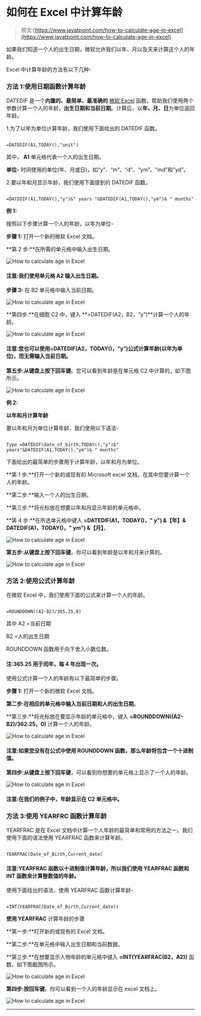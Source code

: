 # 如何在 Excel 中计算年龄

> 原文:[https://www.javatpoint.com/how-to-calculate-age-in-excel](https://www.javatpoint.com/how-to-calculate-age-in-excel)

如果我们知道一个人的出生日期，微软允许我们以年、月以及天来计算这个人的年龄。

Excel 中计算年龄的方法有以下几种-

### 方法 1:使用日期函数计算年龄

DATEDIF 是一个**内置的、最简单、最准确的** [微软 Excel](https://www.javatpoint.com/excel-tutorial) 函数，帮助我们使用两个参数计算一个人的年龄，**出生日期和当前日期**。计算后，以**年、月、日**为单位返回年龄。

1.为了以年为单位计算年龄，我们使用下面给出的 DATEDIF 函数。

```

=DATEDIF(A1,TODAY(),"unit")

```

其中， **A1** 单元格代表一个人的出生日期。

**单位-** 时间使用的单位(年、月或日)，如“y”、“m”、“d”、“ym”、“md”和“yd”。

2.要以年和月显示年龄，我们使用下面提到的 DATEDIF 函数。

```

=DATEDIF(A1,TODAY(),"y")&" years "&DATEDIF(A1,TODAY(),"ym")& " months"

```

**例 1:**

按照以下步骤计算一个人的年龄，以年为单位-

**步骤 1:** 打开一个新的微软 Excel 文档。

**第 2 步:**在所需的单元格中输入出生日期。

![How to calculate age in Excel](img/9ff064d8d5f78a39247b9ec5b1c39c98.png)

#### 注意:我们使用单元格 A2 输入出生日期。

**步骤 3:** 在 B2 单元格中输入当前日期。

![How to calculate age in Excel](img/bb187c1cb0a2b058182c3a31cbd1a7fe.png)

**第四步:**在细胞 C2 中，键入 **=DATEDIF(A2，B2，“y”)**计算一个人的年龄。

![How to calculate age in Excel](img/0c99a1d74089c70fb8db5b41f14d82d4.png)

#### 注意:您也可以使用=DATEDIF(A2，TODAY()，“y”)公式计算年龄(以年为单位)，而无需输入当前日期。

**第五步:**从键盘上按下**回车键**。您可以看到年龄是在单元格 C2 中计算的，如下图所示。

![How to calculate age in Excel](img/c474d07e4a1dc8581c7089fe2af26313.png)

**例 2:**

**以年和月计算年龄**

要以年和月为单位计算年龄，我们使用以下语法-

```

Type =DATEDIF(date_of_birth,TODAY(),"y")&" years"&DATEDIF(A1,TODAY(),"ym")& " months"

```

下面给出的最简单的步骤用于计算年龄，以年和月为单位。

**第 1 步:**打开一个新的或现有的 Microsoft excel 文档，在其中您要计算一个人的年龄。

**第二步:**输入一个人的出生日期。

**第三步:**将光标放在想要以年和月显示年龄的单元格中。

**第 4 步:**在所选单元格中键入 **=DATEDIF(A1，TODAY()，" y") &【年】& DATEDIF(A1，TODAY()，" ym") &【月】**。

![How to calculate age in Excel](img/4495f44cf189ae93235d623faa73642f.png)

**第五步:**从键盘上按下**回车键**。你可以看到年龄是以年和月来计算的。

![How to calculate age in Excel](img/a694a4ba778f2af1691d860732ada356.png)

### 方法 2:使用公式计算年龄

在微软 Excel 中，我们使用下面的公式来计算一个人的年龄。

```

=ROUNDDOWN((A2-B2)/365.25,0)

```

其中 A2 =当前日期

B2 =人的出生日期

ROUNDDOWN 函数用于向下舍入小数位数。

#### 注:365.25 用于闰年，每 4 年出现一次。

使用公式计算一个人的年龄有以下最简单的步骤。

**步骤 1:** 打开一个新的微软 Excel 文档。

**第二步:**在相应的单元格中输入**当前日期和人的出生日期**。

**第三步:**将光标放在要显示年龄的单元格中，键入 **=ROUNDDOWN((A2-B2)/362.25，0)** 计算一个人的年龄。

![How to calculate age in Excel](img/046dc370788cf620a824431e01176928.png)

#### 注意:如果您没有在公式中使用 ROUNDDOWN 函数，那么年龄将包含一个十进制值。

**第四步:**从键盘上按下**回车键**，可以看到你想要的单元格上显示了一个人的年龄。

![How to calculate age in Excel](img/fc60736007ef124159b377749f016e83.png)

#### 注意:在我们的例子中，年龄显示在 C2 单元格中。

### 方法 3:使用 YEARFRC 函数计算年龄

YEARFRAC 是在 Excel 文档中计算一个人年龄的最简单和常用的方法之一。我们使用下面的语法使用 YEARFRAC 函数来计算年龄。

```

YEARFRAC(Date_of_Birth,Current_date)

```

#### 注意:YEARFRAC 函数以十进制值计算年龄，所以我们使用 YEARFRAC 函数和 INT 函数来计算整数值的年龄。

使用下面给出的语法，使用 YEARFRAC 函数计算年龄-

```

=INT(YEARFRAC(Date_of_Birth,Current_date))

```

**使用 YEARFRAC** 计算年龄的步骤

**第一步:**打开新的或现有的 Excel 文档。

**第二步:**在单元格中输入出生日期和当前数据。

**第三步:**在想要显示人物年龄的单元格中键入 **=INT(YEARFRAC(B2，A2))** 函数，如下图截图所示。

![How to calculate age in Excel](img/6e409b1709c833152f2f4b9ed1f31c88.png)

**第四步:**按**回车键**。你可以看到一个人的年龄显示在 excel 文档上。

![How to calculate age in Excel](img/f8154d52bf07d9be85af47bd84444635.png)

* * *